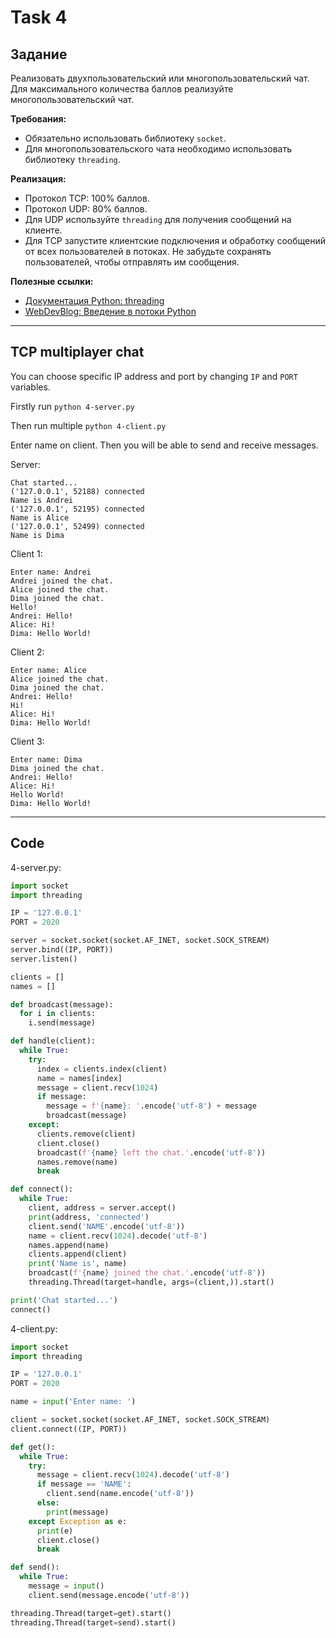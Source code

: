 # Task 4

## Задание
Реализовать двухпользовательский или многопользовательский чат. Для максимального количества баллов реализуйте многопользовательский чат.

**Требования:**

  - Обязательно использовать библиотеку `socket`.
  - Для многопользовательского чата необходимо использовать библиотеку `threading`.

**Реализация:**

  - Протокол TCP: 100% баллов.
  - Протокол UDP: 80% баллов.
  - Для UDP используйте `threading` для получения сообщений на клиенте.
  - Для TCP запустите клиентские подключения и обработку сообщений от всех пользователей в потоках. Не забудьте сохранять пользователей, чтобы отправлять им сообщения.

**Полезные ссылки:**

  - [Документация Python: threading](https://docs.python.org/3/library/threading.html)
  - [WebDevBlog: Введение в потоки Python](https://webdevblog.ru/vvedenie-v-potoki-v-python/)

---

## TCP multiplayer chat

You can choose specific IP address and port by changing `IP` and `PORT` variables.

Firstly run `python 4-server.py`

Then run multiple `python 4-client.py`

Enter name on client. Then you will be able to send and receive messages.

Server:
```
Chat started...
('127.0.0.1', 52188) connected
Name is Andrei
('127.0.0.1', 52195) connected
Name is Alice
('127.0.0.1', 52499) connected
Name is Dima
```

Client 1:
```
Enter name: Andrei
Andrei joined the chat.
Alice joined the chat.
Dima joined the chat.
Hello!
Andrei: Hello!
Alice: Hi!
Dima: Hello World!
```

Client 2:
```
Enter name: Alice 
Alice joined the chat.
Dima joined the chat.
Andrei: Hello!
Hi!   
Alice: Hi!
Dima: Hello World!
```

Client 3:
```
Enter name: Dima 
Dima joined the chat.
Andrei: Hello!
Alice: Hi!
Hello World!
Dima: Hello World!
```

---

## Code

4-server.py:
```python
import socket
import threading

IP = '127.0.0.1'
PORT = 2020

server = socket.socket(socket.AF_INET, socket.SOCK_STREAM)
server.bind((IP, PORT))
server.listen()

clients = []
names = []

def broadcast(message):
  for i in clients:
    i.send(message)

def handle(client):
  while True:
    try:
      index = clients.index(client)
      name = names[index]
      message = client.recv(1024)
      if message:
        message = f'{name}: '.encode('utf-8') + message
        broadcast(message)
    except:
      clients.remove(client)
      client.close()
      broadcast(f'{name} left the chat.'.encode('utf-8'))
      names.remove(name)
      break

def connect():
  while True:
    client, address = server.accept()
    print(address, 'connected')
    client.send('NAME'.encode('utf-8'))
    name = client.recv(1024).decode('utf-8')
    names.append(name)
    clients.append(client)
    print('Name is', name)
    broadcast(f'{name} joined the chat.'.encode('utf-8'))
    threading.Thread(target=handle, args=(client,)).start()

print('Chat started...')
connect()
```

4-client.py:
```python
import socket
import threading

IP = '127.0.0.1'
PORT = 2020

name = input('Enter name: ')

client = socket.socket(socket.AF_INET, socket.SOCK_STREAM)
client.connect((IP, PORT))

def get():
  while True:
    try:
      message = client.recv(1024).decode('utf-8')
      if message == 'NAME':
        client.send(name.encode('utf-8'))
      else:
        print(message)
    except Exception as e:
      print(e)
      client.close()
      break

def send():
  while True:
    message = input()
    client.send(message.encode('utf-8'))

threading.Thread(target=get).start()
threading.Thread(target=send).start()
```